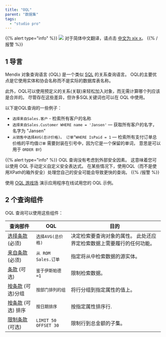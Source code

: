 ```yaml
---
title: "OQL"
parent: "数据集"
tags:
  - "studio pro"
---
```


{{% alert type="info" %}}
<img src="attachments/chinese-translation/china.png" style="display: inline-block; margin: 0" /> 对于简体中文翻译，请点击 [中文为 xix x](https://cdn.mendix.tencent-cloud.com/documentation/refguide8/oql.pdf)。
{{% /报警 %}}

## 1 导言

Mendix 对象查询语言 (OQL) 是一个类似 [SQL](http://en.wikipedia.org/wiki/Sql) 的关系查询语言。 OQL的主要优点是它使用实体和协会名称而不是实际的数据库表名称。

此外，OQL可以使用预定义的关系(关联)来轻松加入对象，而无需计算哪个列应该是合并的。 尽管存在这些差异，但许多SQL关键词也可以在 OQL 中使用。

以下是OQL查询的一些例子：

* `选择来自Sales.客户` - 检索所有客户的名称
* `选择来自Sales.Customer WHERE name = 'Jansen'`  — 获取所有客户的名字，名字为 "Jansen"
* `从销售中选择AVG(总计价格)。 订单”WHERE IsPaid = 1`  — 检索所有支付订单总价格的平均值`订单` 需要封装在引号中，因为它是一个保留的单词， 意思是可以用于 `ORDER BY`)

{{% alert type="info" %}}
OQL 查询没有考虑到外部安全因素。 这意味着您可以使用 OQL 手动定义自定义安全表达式。 在某些情况下，使用OQL（而不是使用XPath的箱外安全）处理您自己的安全可能会导致更快的查询。
{{% /报警 %}}

使用 [OQL 游戏场](https://mydemoversion8-sandbox.mxapps.io/p/OQL) 演示应用程序在线试用您的 OQL 示例。

## 2 个查询组件

OQL 查询可以使用这些组件：

| 查询部件                               | OQL                  | 目的                                  |
| ---------------------------------- | -------------------- | ----------------------------------- |
| [选择条款](oql-select-clause) (必须)     | `选择AVG(总价格)`         | 决定检索要查询对象的属性。 此处还应界定检索数据上需要履行的任何功能。 |
| [来自条款](oql-from-clause) (必须)       | `从 ROM Sales.订单`     | 指定将从中检索数据的源实体。                      |
| [条款](oql-where-clause) (可选)        | `鉴于伊斯帕德=1`           | 限制检索数据。                             |
| [按条款](oql-group-by-clause) (可选)分组  | `按部门排列的组`            | 将行分组到指定属性的值上。                       |
| [按条款](oql-order-by-clause) (可选) 排序 | `按日期排序`              | 按指定属性排序行.                           |
| [限制条款](oql-limit-clause) (可选)      | `LIMIT 50 OFFSET 30` | 限制行到总金额的子集。                         |

